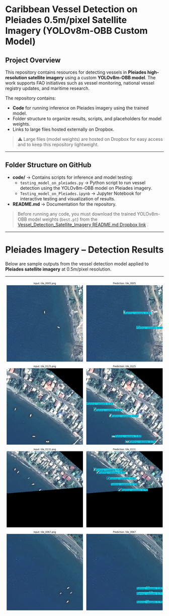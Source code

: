 # Caribbean Vessel Detection on Pleiades 0.5m/pixel Satellite Imagery (YOLOv8m-OBB Custom Model)

## Project Overview
This repository contains resources for detecting vessels in **Pleiades high-resolution satellite imagery** using a custom **YOLOv8m-OBB model**. The work supports FAO initiatives such as vessel monitoring, national vessel registry updates, and maritime research.  

The repository contains:

- **Code** for running inference on Pleiades imagery using the trained model.
- Folder structure to organize results, scripts, and placeholders for model weights.
- Links to large files hosted externally on Dropbox.

> ⚠️ Large files (model weights) are hosted on Dropbox for easy access and to keep this repository lightweight.

---

## Folder Structure on GitHub

- **code/** → Contains scripts for inference and model testing:
  - `testing_model_on_pleiades.py` → Python script to run vessel detection using the YOLOv8m-OBB model on Pleiades imagery.  
  - `Testing_model_on_Pleiades.ipynb` → Jupyter Notebook for interactive testing and visualization of results.  
- **README.md** → Documentation for the repository.  

> Before running any code, you must download the trained YOLOv8m-OBB model weights (`best.pt`) from the [Vessel_Detection_Satellite_Imagery README.md Dropbox link](https://www.dropbox.com/scl/fi/lh385t61iee52r4d3hyo0/best.pt?rlkey=7gsyw8qo3dpkxc2uueyf8ba6e&st=z9fufaa6&dl=0)
.

---
# Pleiades Imagery – Detection Results

Below are sample outputs from the vessel detection model applied to **Pleiades satellite imagery** at 0.5m/pixel resolution.

---

![Result 1](RESULTS_Imagery/download%20(1).png)
![Result 2](RESULTS_Imagery/download%20(13).png)
![Result 3](RESULTS_Imagery/download%20(15).png)
![Result 4](RESULTS_Imagery/download%20(4).png)

